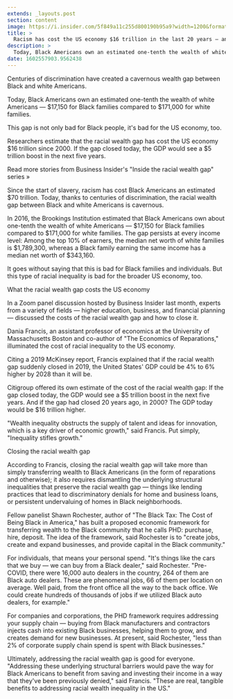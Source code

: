 ```yaml
--- 
extends: _layouts.post 
section: content 
image: https://i.insider.com/5f849a11c255d800190b95a9?width=1200&format=jpeg 
title: > 
  Racism has cost the US economy $16 trillion in the last 20 years — and will keep costing the country money if things don't change 
description: > 
  Today, Black Americans own an estimated one-tenth the wealth of white Americans — $17,150 for Black families compared to $171,000 for white families.Researchers estimate that the racial wealth gap has cost the US economy $16 trillion since 2000.Read more stories from Business Insider's "Inside the racial wealth gap" series »Since the start of slavery, racism has cost Black Americans an estimated $70 trillion.In 2016, the Brookings Institution estimated that Black Americans own about one-tenth the wealth of white Americans — $17,150 for Black families compared to $171,000 for white families.What the racial wealth gap costs the US economyIn a Zoom panel discussion hosted by Business Insider last month, experts from a variety of fields — higher education, business, and financial planning — discussed the costs of the racial wealth gap and how to close it. 
date: 1602557903.9562438 
--- 
```

Centuries of discrimination have created a cavernous wealth gap between Black and white Americans.

Today, Black Americans own an estimated one-tenth the wealth of white Americans — $17,150 for Black families compared to $171,000 for white families.

This gap is not only bad for Black people, it's bad for the US economy, too.

Researchers estimate that the racial wealth gap has cost the US economy $16 trillion since 2000. If the gap closed today, the GDP would see a $5 trillion boost in the next five years.

Read more stories from Business Insider's "Inside the racial wealth gap" series »

Since the start of slavery, racism has cost Black Americans an estimated $70 trillion. Today, thanks to centuries of discrimination, the racial wealth gap between Black and white Americans is cavernous.

In 2016, the Brookings Institution estimated that Black Americans own about one-tenth the wealth of white Americans — $17,150 for Black families compared to $171,000 for white families. The gap persists at every income level: Among the top 10% of earners, the median net worth of white families is $1,789,300, whereas a Black family earning the same income has a median net worth of $343,160.

It goes without saying that this is bad for Black families and individuals. But this type of racial inequality is bad for the broader US economy, too.

What the racial wealth gap costs the US economy

In a Zoom panel discussion hosted by Business Insider last month, experts from a variety of fields — higher education, business, and financial planning — discussed the costs of the racial wealth gap and how to close it.

Dania Francis, an assistant professor of economics at the University of Massachusetts Boston and co-author of "The Economics of Reparations," illuminated the cost of racial inequality to the US economy.

Citing a 2019 McKinsey report, Francis explained that if the racial wealth gap suddenly closed in 2019, the United States' GDP could be 4% to 6% higher by 2028 than it will be.

Citigroup offered its own estimate of the cost of the racial wealth gap: If the gap closed today, the GDP would see a $5 trillion boost in the next five years. And if the gap had closed 20 years ago, in 2000? The GDP today would be $16 trillion higher.

"Wealth inequality obstructs the supply of talent and ideas for innovation, which is a key driver of economic growth," said Francis. Put simply, "Inequality stifles growth."

Closing the racial wealth gap

According to Francis, closing the racial wealth gap will take more than simply transferring wealth to Black Americans (in the form of reparations and otherwise); it also requires dismantling the underlying structural inequalities that preserve the racial wealth gap — things like lending practices that lead to discriminatory denials for home and business loans, or persistent undervaluing of homes in Black neighborhoods.

Fellow panelist Shawn Rochester, author of "The Black Tax: The Cost of Being Black in America," has built a proposed economic framework for transferring wealth to the Black community that he calls PHD: purchase, hire, deposit. The idea of the framework, said Rochester is to "create jobs, create and expand businesses, and provide capital in the Black community."

For individuals, that means your personal spend. "It's things like the cars that we buy — we can buy from a Black dealer," said Rochester. "Pre-COVID, there were 16,000 auto dealers in the country, 264 of them are Black auto dealers. These are phenomenal jobs, 66 of them per location on average. Well paid, from the front office all the way to the back office. We could create hundreds of thousands of jobs if we utilized Black auto dealers, for example."

For companies and corporations, the PHD framework requires addressing your supply chain — buying from Black manufacturers and contractors injects cash into existing Black businesses, helping them to grow, and creates demand for new businesses. At present, said Rochester, "less than 2% of corporate supply chain spend is spent with Black businesses."

Ultimately, addressing the racial wealth gap is good for everyone. "Addressing these underlying structural barriers would pave the way for Black Americans to benefit from saving and investing their income in a way that they've been previously denied," said Francis. "These are real, tangible benefits to addressing racial wealth inequality in the US."